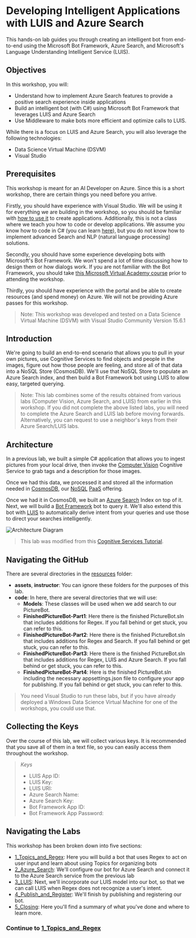 # Developing Intelligent Applications with LUIS and Azure Search

This hands-on lab guides you through creating an intelligent bot from end-to-end using the Microsoft Bot Framework, Azure Search, and Microsoft's Language Understanding Intelligent Service (LUIS).


## Objectives
In this workshop, you will:
- Understand how to implement Azure Search features to provide a positive search experience inside applications
- Build an intelligent bot (with C#) using Microsoft Bot Framework that leverages LUIS and Azure Search
- Use Middleware to make bots more efficient and optimize calls to LUIS.


While there is a focus on LUIS and Azure Search, you will also leverage the following technologies:

- Data Science Virtual Machine (DSVM)
- Visual Studio


## Prerequisites

This workshop is meant for an AI Developer on Azure. Since this is a short workshop, there are certain things you need before you arrive.

Firstly, you should have experience with Visual Studio. We will be using it for everything we are building in the workshop, so you should be familiar with [how to use it](https://docs.microsoft.com/en-us/visualstudio/ide/visual-studio-ide) to create applications. Additionally, this is not a class where we teach you how to code or develop applications. We assume you know how to code in C# (you can learn [here](https://mva.microsoft.com/en-us/training-courses/c-fundamentals-for-absolute-beginners-16169?l=Lvld4EQIC_2706218949)), but you do not know how to implement advanced Search and NLP (natural language processing) solutions.

Secondly, you should have some experience developing bots with Microsoft's Bot Framework. We won't spend a lot of time discussing how to design them or how dialogs work. If you are not familiar with the Bot Framework, you should take [this Microsoft Virtual Academy course](https://mva.microsoft.com/en-us/training-courses/creating-bots-in-the-microsoft-bot-framework-using-c-17590#!) prior to attending the workshop.

Thirdly, you should have experience with the portal and be able to create resources (and spend money) on Azure. We will not be providing Azure passes for this workshop.

>Note: This workshop was developed and tested on a Data Science Virtual Machine (DSVM) with Visual Studio Community Version 15.6.1

## Introduction

We're going to build an end-to-end scenario that allows you to pull in your own pictures, use Cognitive Services to find objects and people in the images, figure out how those people are feeling, and store all of that data into a NoSQL Store (CosmosDB). We'll use that NoSQL Store to populate an Azure Search index, and then build a Bot Framework bot using LUIS to allow easy, targeted querying.

> Note: This lab combines some of the results obtained from various labs (Computer Vision, Azure Search, and LUIS) from earlier in this workshop. If you did not complete the above listed labs, you will need to complete the Azure Search and LUIS lab before moving forwards. Alternatively, you can request to use a neighbor's keys from their Azure Search/LUIS labs.

## Architecture

In a previous lab, we built a simple C# application that allows you to ingest pictures from your local drive, then invoke the [Computer Vision](https://www.microsoft.com/cognitive-services/en-us/computer-vision-api) Cognitive Service to grab tags and a description for those images.

Once we had this data, we processed it and stored all the information needed in [CosmosDB](https://azure.microsoft.com/en-us/services/documentdb/), our [NoSQL](https://en.wikipedia.org/wiki/NoSQL) [PaaS](https://azure.microsoft.com/en-us/overview/what-is-paas/) offering.

Once we had it in CosmosDB, we built an [Azure Search](https://azure.microsoft.com/en-us/services/search/) Index on top of it. Next, we will build a [Bot Framework](https://dev.botframework.com/) bot to query it. We'll also extend this bot with [LUIS](https://www.microsoft.com/cognitive-services/en-us/language-understanding-intelligent-service-luis) to automatically derive intent from your queries and use those to direct your searches intelligently.


![Architecture Diagram](./resources/assets/AI_Immersion_Arch.png)

> This lab was modified from this [Cognitive Services Tutorial](https://github.com/noodlefrenzy/CognitiveServicesTutorial).

## Navigating the GitHub ##

There are several directories in the [resources](./resources) folder:

- **assets**, **instructor**: You can ignore these folders for the purposes of this lab.
- **code**: In here, there are several directories that we will use:
	- **Models**: These classes will be used when we add search to our PictureBot.
	- **FinishedPictureBot-Part1**: Here there is the finished PictureBot.sln that includes additions for Regex. If you fall behind or get stuck, you can refer to this.
	- **FinishedPictureBot-Part2**: Here there is the finished PictureBot.sln that includes additions for Regex and Search. If you fall behind or get stuck, you can refer to this.
	- **FinishedPictureBot-Part3**: Here there is the finished PictureBot.sln that includes additions for Regex, LUIS and Azure Search. If you fall behind or get stuck, you can refer to this.
	- **FinishedPictureBot-Part4**: Here is the finished PictureBot.sln including the necessary appsettings.json file to configure your app for publishing. If you fall behind or get stuck, you can refer to this.

> You need Visual Studio to run these labs, but if you have already deployed a Windows Data Science Virtual Machine for one of the workshops, you could use that.

## Collecting the Keys

Over the course of this lab, we will collect various keys. It is recommended that you save all of them in a text file, so you can easily access them throughout the workshop.

>_Keys_
>- LUIS App ID:
>- LUIS Key:
>- LUIS URI:
>- Azure Search Name:
>- Azure Search Key:
>- Bot Framework App ID:
>- Bot Framework App Password:


## Navigating the Labs

This workshop has been broken down into five sections:
- [1_Topics_and_Regex](./1_Topics_and_Regex.md): Here you will build a bot that uses Regex to act on user input and learn about using Topics for organizing bots
- [2_Azure_Search](./2_Azure_Search.md): We'll configure our bot for Azure Search and connect it to the Azure Search service from the previous lab
- [3_LUIS](./3_LUIS.md): Next, we'll incorporate our LUIS model into our bot, so that we can call LUIS when Regex does not recognize a user's intent.
- [4_Publish_and_Register](./4_Publish_and_Register.md): We'll finish by publishing and registering our bot.
- [5_Closing](./5_Closing.md): Here you'll find a summary of what you've done and where to learn more.



### Continue to [1_Topics_and_Regex](./1_Topics_and_Regex.md)


